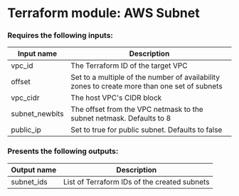 # Terraform module: AWS Subnet

### Requires the following inputs:

| Input name     | Description                                                                                  |
| -------------- | -------------------------------------------------------------------------------------------- |
| vpc_id         | The Terraform ID of the target VPC                                                           |
| offset         | Set to a multiple of the number of availability zones to create more than one set of subnets |
| vpc_cidr       | The host VPC's CIDR block                                                                    |
| subnet_newbits | The offset from the VPC netmask to the subnet netmask. Defaults to 8                         |
| public_ip      | Set to true for public subnet. Defaults to false                                             |

### Presents the following outputs:

| Output name | Description                                  |
| ----------- | -------------------------------------------- |
| subnet_ids  | List of Terraform IDs of the created subnets |
